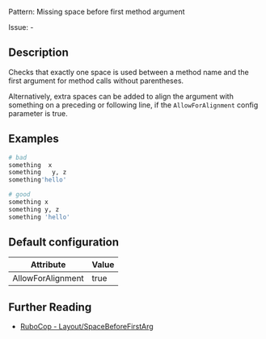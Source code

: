 Pattern: Missing space before first method argument

Issue: -

## Description

Checks that exactly one space is used between a method name and the
first argument for method calls without parentheses.

Alternatively, extra spaces can be added to align the argument with
something on a preceding or following line, if the `AllowForAlignment`
config parameter is true.

## Examples

```ruby
# bad
something  x
something   y, z
something'hello'

# good
something x
something y, z
something 'hello'
```

## Default configuration

Attribute | Value
--- | ---
AllowForAlignment | true

## Further Reading

* [RuboCop - Layout/SpaceBeforeFirstArg](https://docs.rubocop.org/rubocop/cops_layout.html#layoutspacebeforefirstarg)
